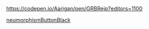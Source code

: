 https://codepen.io/Aarigan/pen/GRBRejp?editors=1100



[neumorphismButtonBlack](https://user-images.githubusercontent.com/52601835/207767867-2070a2c2-c7c6-48a8-b1b5-0b5bd1d52956.png)
